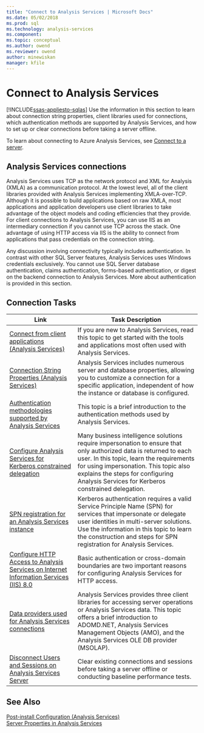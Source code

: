 ```yaml
---
title: "Connect to Analysis Services | Microsoft Docs"
ms.date: 05/02/2018
ms.prod: sql
ms.technology: analysis-services
ms.component:
ms.topic: conceptual
ms.author: owend
ms.reviewer: owend
author: minewiskan
manager: kfile
---
```

# Connect to Analysis Services
[!INCLUDE[ssas-appliesto-sqlas](../../includes/ssas-appliesto-sqlas.md)]
  Use the information in this section to learn about connection string properties, client libraries used for connections, which authentication methods are supported by Analysis Services, and how to set up or clear connections before taking a server offline.  

To learn about connecting to Azure Analysis Services, see [Connect to a server](https://docs.microsoft.com/azure/analysis-services/analysis-services-connect).
  
## Analysis Services connections  
 Analysis Services uses TCP as the network protocol and XML for Analysis (XMLA) as a communication protocol. At the lowest level, all of the client libraries provided with Analysis Services implementing XMLA-over-TCP. Although it is possible to build applications based on raw XMLA, most applications and application developers use client libraries to take advantage of the object models and coding efficiencies that they provide. For client connections to Analysis Services, you can use IIS as an intermediary connection if you cannot use TCP across the stack. One advantage of using HTTP access via IIS is the ability to connect from applications that pass credentials on the connection string.  
  
 Any discussion involving connectivity typically includes authentication. In contrast with other SQL Server features, Analysis Services uses Windows credentials exclusively. You cannot use SQL Server database authentication, claims authentication, forms-based authentication, or digest on the backend connection to Analysis Services. More about authentication is provided in this section.  
  
##  <a name="bkmk_clientApps"></a> Connection Tasks  
  
|Link|Task Description|  
|----------|----------------------|  
|[Connect from client applications &#40;Analysis Services&#41;](../../analysis-services/instances/connect-from-client-applications-analysis-services.md)|If you are new to Analysis Services, read this topic to get started with the tools and applications most often used with Analysis Services.|  
|[Connection String Properties &#40;Analysis Services&#41;](../../analysis-services/instances/connection-string-properties-analysis-services.md)|Analysis Services includes numerous server and database properties, allowing you to customize a connection for a specific application, independent of how the instance or database is configured.|  
|[Authentication methodologies supported by Analysis Services](../../analysis-services/instances/authentication-methodologies-supported-by-analysis-services.md)|This topic is a brief introduction to the authentication methods used by Analysis Services.|  
|[Configure Analysis Services for Kerberos constrained delegation](../../analysis-services/instances/configure-analysis-services-for-kerberos-constrained-delegation.md)|Many business intelligence solutions require impersonation to ensure that only authorized data is returned to each user. In this topic, learn the requirements for using impersonation. This topic also explains the steps for configuring Analysis Services for Kerberos constrained delegation.|  
|[SPN registration for an Analysis Services instance](../../analysis-services/instances/spn-registration-for-an-analysis-services-instance.md)|Kerberos authentication requires a valid Service Principle Name (SPN) for services that impersonate or delegate user identities in multi-server solutions. Use the information in this topic to learn the construction and steps for SPN registration for Analysis Services.|  
|[Configure HTTP Access to Analysis Services on Internet Information Services &#40;IIS&#41; 8.0](../../analysis-services/instances/configure-http-access-to-analysis-services-on-iis-8-0.md)|Basic authentication or cross-domain boundaries are two important reasons for configuring Analysis Services for HTTP access.|  
|[Data providers used for Analysis Services connections](../../analysis-services/instances/data-providers-used-for-analysis-services-connections.md)|Analysis Services provides three client libraries for accessing server operations or Analysis Services data. This topic offers a brief introduction to ADOMD.NET, Analysis Services Management Objects (AMO), and the Analysis Services OLE DB provider (MSOLAP).|  
|[Disconnect Users and Sessions on Analysis Services Server](../../analysis-services/instances/disconnect-users-and-sessions-on-analysis-services-server.md)|Clear existing connections and sessions before taking a server offline or conducting baseline performance tests.|  
  
## See Also  
 [Post-install Configuration &#40;Analysis Services&#41;](../../analysis-services/instances/post-install-configuration-analysis-services.md)   
 [Server Properties in Analysis Services](../../analysis-services/server-properties/server-properties-in-analysis-services.md)   
  
  
